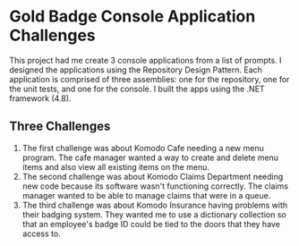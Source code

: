 # Gold Badge Console Application Challenges

This project had me create 3 console applications from a list of prompts. I designed the applications using the Repository Design Pattern. Each application is comprised of three assemblies: one for the repository, one for the unit tests, and one for the console. I built the apps using the .NET framework (4.8).

## Three Challenges
1. The first challenge was about Komodo Cafe needing a new menu program. The cafe manager wanted a way to create and delete menu items and also view all existing items on the menu.
2. The second challenge was about Komodo Claims Department needing new code because its software wasn't functioning correctly. The claims manager wanted to be able to manage claims that were in a queue.
3. The third challenge was about Komodo Insurance having problems with their badging system.  They wanted me to use a dictionary collection so that an employee's badge ID could be tied to the doors that they have access to.
